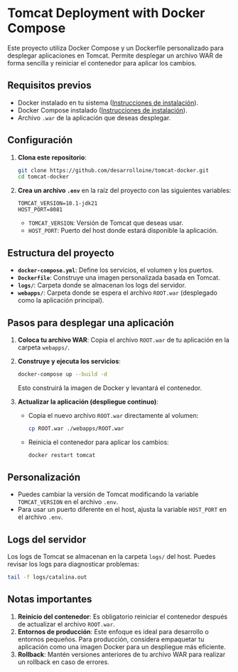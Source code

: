 
# Tomcat Deployment with Docker Compose

Este proyecto utiliza Docker Compose y un Dockerfile personalizado para desplegar aplicaciones en Tomcat. Permite desplegar un archivo WAR de forma sencilla y reiniciar el contenedor para aplicar los cambios.

## Requisitos previos

- Docker instalado en tu sistema ([Instrucciones de instalación](https://docs.docker.com/get-docker/)).
- Docker Compose instalado ([Instrucciones de instalación](https://docs.docker.com/compose/install/)).
- Archivo `.war` de la aplicación que deseas desplegar.

## Configuración

1. **Clona este repositorio**:
   ```bash
   git clone https://github.com/desarrolloine/tomcat-docker.git
   cd tomcat-docker
   ```

2. **Crea un archivo `.env`** en la raíz del proyecto con las siguientes variables:
   ```env
   TOMCAT_VERSION=10.1-jdk21
   HOST_PORT=8081
   ```

   - `TOMCAT_VERSION`: Versión de Tomcat que deseas usar.
   - `HOST_PORT`: Puerto del host donde estará disponible la aplicación.

## Estructura del proyecto

- **`docker-compose.yml`**: Define los servicios, el volumen y los puertos.
- **`Dockerfile`**: Construye una imagen personalizada basada en Tomcat.
- **`logs/`**: Carpeta donde se almacenan los logs del servidor.
- **`webapps/`**: Carpeta donde se espera el archivo `ROOT.war` (desplegado como la aplicación principal).

## Pasos para desplegar una aplicación

1. **Coloca tu archivo WAR**:
   Copia el archivo `ROOT.war` de tu aplicación en la carpeta `webapps/`.

2. **Construye y ejecuta los servicios**:
   ```bash
   docker-compose up --build -d
   ```

   Esto construirá la imagen de Docker y levantará el contenedor.

3. **Actualizar la aplicación (despliegue continuo)**:
   - Copia el nuevo archivo `ROOT.war` directamente al volumen:
     ```bash
     cp ROOT.war ./webapps/ROOT.war 
     ```
   - Reinicia el contenedor para aplicar los cambios:
     ```bash
     docker restart tomcat 
     ```

## Personalización

- Puedes cambiar la versión de Tomcat modificando la variable `TOMCAT_VERSION` en el archivo `.env`.
- Para usar un puerto diferente en el host, ajusta la variable `HOST_PORT` en el archivo `.env`.

## Logs del servidor

Los logs de Tomcat se almacenan en la carpeta `logs/` del host. Puedes revisar los logs para diagnosticar problemas:
```bash
tail -f logs/catalina.out
```

## Notas importantes

1. **Reinicio del contenedor**: Es obligatorio reiniciar el contenedor después de actualizar el archivo `ROOT.war`.
2. **Entornos de producción**: Este enfoque es ideal para desarrollo o entornos pequeños. Para producción, considera empaquetar tu aplicación como una imagen Docker para un despliegue más eficiente.
3. **Rollback**: Mantén versiones anteriores de tu archivo WAR para realizar un rollback en caso de errores.
